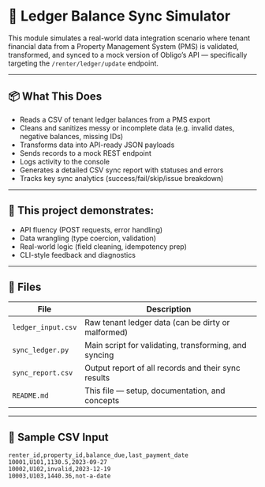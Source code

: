 # 🔄 Ledger Balance Sync Simulator

This module simulates a real-world data integration scenario where tenant financial data from a Property Management System (PMS) is validated, transformed, and synced to a mock version of Obligo’s API — specifically targeting the `/renter/ledger/update` endpoint.

---

## 📦 What This Does

- Reads a CSV of tenant ledger balances from a PMS export
- Cleans and sanitizes messy or incomplete data (e.g. invalid dates, negative balances, missing IDs)
- Transforms data into API-ready JSON payloads
- Sends records to a mock REST endpoint
- Logs activity to the console
- Generates a detailed CSV sync report with statuses and errors
- Tracks key sync analytics (success/fail/skip/issue breakdown)

---

## 🚀 This project demonstrates:
- API fluency (POST requests, error handling)
- Data wrangling (type coercion, validation)
- Real-world logic (field cleaning, idempotency prep)
- CLI-style feedback and diagnostics

---

## 📁 Files

| File | Description |
|------|-------------|
| `ledger_input.csv` | Raw tenant ledger data (can be dirty or malformed) |
| `sync_ledger.py` | Main script for validating, transforming, and syncing |
| `sync_report.csv` | Output report of all records and their sync results |
| `README.md` | This file — setup, documentation, and concepts |

---

## 🧪 Sample CSV Input

```csv
renter_id,property_id,balance_due,last_payment_date
10001,U101,1130.5,2023-09-27
10002,U102,invalid,2023-12-19
10003,U103,1440.36,not-a-date
